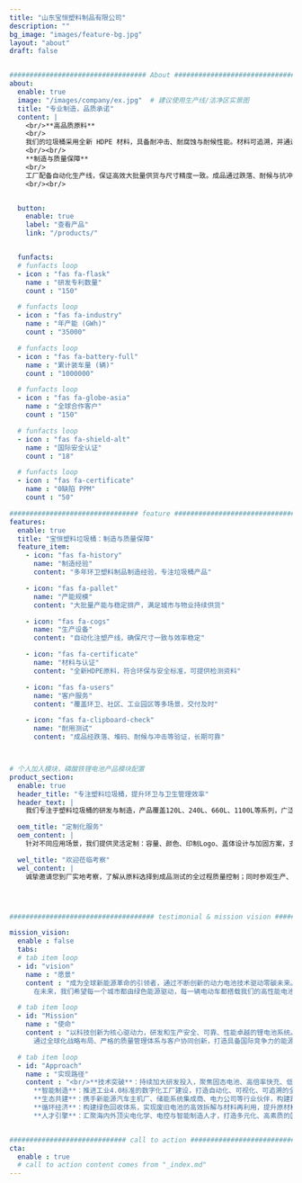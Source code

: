 ```yaml
---
title: "山东宝恒塑料制品有限公司"
description: ""
bg_image: "images/feature-bg.jpg"
layout: "about"
draft: false


################################## About #####################################
about: 
  enable: true
  image: "/images/company/ex.jpg"  # 建议使用生产线/洁净区实景图
  title: "专业制造，品质承诺"
  content: |
    <br/>**高品质原料**
    <br/>
    我们的垃圾桶采用全新 HDPE 材料，具备耐冲击、耐腐蚀与耐候性能。材料可追溯，并通过安全与环保检测，确保在城市环卫、社区物业及工业环境中长期可靠使用。
    <br/><br/>
    **制造与质量保障**
    <br/>
    工厂配备自动化生产线，保证高效大批量供货与尺寸精度一致。成品通过跌落、耐候与抗冲击等测试，确保在户外长期使用中依然坚固耐用，为清洁与环保提供可靠支持。
    <br/><br/>


  button:
    enable: true
    label: "查看产品"
    link: "/products/"


  funfacts:
  # funfacts loop
  - icon : "fas fa-flask"
    name : "研发专利数量"
    count : "150"

  # funfacts loop
  - icon : "fas fa-industry"
    name : "年产能 (GWh)"
    count : "35000"

  # funfacts loop
  - icon : "fas fa-battery-full"
    name : "累计装车量 (辆)"
    count : "1000000"

  # funfacts loop
  - icon : "fas fa-globe-asia"
    name : "全球合作客户"
    count : "150"

  # funfacts loop
  - icon : "fas fa-shield-alt"
    name : "国际安全认证"
    count : "18"

  # funfacts loop
  - icon : "fas fa-certificate"
    name : "0缺陷 PPM"
    count : "50"

################################ feature #####################################
features:
  enable: true
  title: "宝恒塑料垃圾桶：制造与质量保障"
  feature_item:
    - icon: "fas fa-history"
      name: "制造经验"
      content: "多年环卫塑料制品制造经验，专注垃圾桶产品"

    - icon: "fas fa-pallet"
      name: "产能规模"
      content: "大批量产能与稳定排产，满足城市与物业持续供货"

    - icon: "fas fa-cogs"
      name: "生产设备"
      content: "自动化注塑产线，确保尺寸一致与效率稳定"

    - icon: "fas fa-certificate"
      name: "材料与认证"
      content: "全新HDPE原料，符合环保与安全标准，可提供检测资料"

    - icon: "fas fa-users"
      name: "客户服务"
      content: "覆盖环卫、社区、工业园区等多场景，交付及时"

    - icon: "fas fa-clipboard-check"
      name: "耐用测试"
      content: "成品经跌落、堆码、耐候与冲击等验证，长期可靠"



# 个人加入模块，磷酸铁锂电池产品模块配置
product_section: 
  enable: true
  header_title: "专注塑料垃圾桶，提升环卫与卫生管理效率"
  header_text: |
    我们专注于塑料垃圾桶的研发与制造，产品覆盖120L、240L、660L、1100L等系列，广泛应用于城市环卫、社区物业、公共设施与工业园区。采用全新HDPE材料，确保耐候、耐冲击与长期使用可靠性。

  oem_title: "定制化服务"
  oem_content: |
    针对不同应用场景，我们提供灵活定制：容量、颜色、印制Logo、盖体设计与加固方案，支持分类垃圾桶及特殊环境使用需求。

  wel_title: "欢迎莅临考察"
  wel_content: |
    诚挚邀请您到厂实地考察，了解从原料选择到成品测试的全过程质量控制；同时参观生产、仓储与发运流程，现场洽谈定制方案与交付计划。




#################################### testimonial & mission vision #######################################

mission_vision:
  enable : false
  tabs:
  # tab item loop
  - id: "vision"
    name : "愿景"
    content : "成为全球新能源革命的引领者，通过不断创新的动力电池技术驱动零碳未来。我们立志打造一个绿色、智能、高效的能源世界，不仅为电动交通和智慧储能提供核心动力，更为地球生态修复和人类文明的可持续发展贡献力量。  
      在未来，我们希望每一个城市都由绿色能源驱动，每一辆电动车都搭载我们的高性能电池，每一个家庭都能接入安全、清洁、智能的储能系统。我们将以全球视野、技术为本，走在能源变革的前沿，推动从化石能源向可再生能源的深度转型，最终实现人类与自然的和谐共生。"

  # tab item loop
  - id: "Mission"
    name : "使命"
    content : "以科技创新为核心驱动力，研发和生产安全、可靠、性能卓越的锂电池系统。我们致力于为新能源汽车、工业储能、家庭储能等多元化场景提供高效、智能、绿色的能源解决方案。  
      通过全球化战略布局、严格的质量管理体系与客户协同创新，打造具备国际竞争力的能源品牌，助力交通电动化、能源低碳化、电网智能化的全球升级进程。我们的使命不仅是提供电力，更是推动世界向更环保、更可持续的方向前进。"

  # tab item loop
  - id: "Approach"
    name : "实现路径"
    content : "<br/>**技术突破**：持续加大研发投入，聚焦固态电池、高倍率快充、低温启动、热管理系统等关键技术，实现能量密度与安全性的双重跃升。<br>
      **智能制造**：推进工业4.0标准的数字化工厂建设，打造自动化、可视化、可追溯的全流程智能生产体系，从源头保障产品一致性与卓越品质。<br>
      **生态共建**：携手新能源汽车主机厂、储能系统集成商、电力公司等行业伙伴，构建跨产业协同的闭环生态链，推动产业共赢和技术融合发展。<br>
      **循环经济**：构建绿色回收体系，实现废旧电池的高效拆解与材料再利用，提升原材料利用率至95%以上，降低资源消耗，践行可持续发展承诺。<br>
      **人才引擎**：汇聚海内外顶尖电化学、电控与智能制造人才，打造多元化、高素质的国际化团队，通过持续激励与技术交流，保持创新活力与行业领先地位。"


############################# call to action #################################
cta:
  enable : true
  # call to action content comes from "_index.md"
---
```

